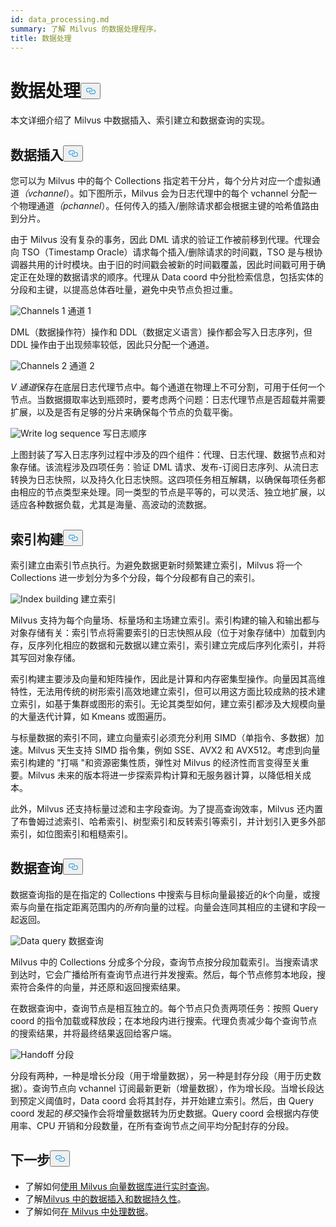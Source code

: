 ```yaml
---
id: data_processing.md
summary: 了解 Milvus 的数据处理程序。
title: 数据处理
---
```

<h1 id="Data-Processing" class="common-anchor-header">数据处理<button data-href="#Data-Processing" class="anchor-icon" translate="no">
      <svg translate="no"
        aria-hidden="true"
        focusable="false"
        height="20"
        version="1.1"
        viewBox="0 0 16 16"
        width="16"
      >
        <path
          fill="#0092E4"
          fill-rule="evenodd"
          d="M4 9h1v1H4c-1.5 0-3-1.69-3-3.5S2.55 3 4 3h4c1.45 0 3 1.69 3 3.5 0 1.41-.91 2.72-2 3.25V8.59c.58-.45 1-1.27 1-2.09C10 5.22 8.98 4 8 4H4c-.98 0-2 1.22-2 2.5S3 9 4 9zm9-3h-1v1h1c1 0 2 1.22 2 2.5S13.98 12 13 12H9c-.98 0-2-1.22-2-2.5 0-.83.42-1.64 1-2.09V6.25c-1.09.53-2 1.84-2 3.25C6 11.31 7.55 13 9 13h4c1.45 0 3-1.69 3-3.5S14.5 6 13 6z"
        ></path>
      </svg>
    </button></h1><p>本文详细介绍了 Milvus 中数据插入、索引建立和数据查询的实现。</p>
<h2 id="Data-insertion" class="common-anchor-header">数据插入<button data-href="#Data-insertion" class="anchor-icon" translate="no">
      <svg translate="no"
        aria-hidden="true"
        focusable="false"
        height="20"
        version="1.1"
        viewBox="0 0 16 16"
        width="16"
      >
        <path
          fill="#0092E4"
          fill-rule="evenodd"
          d="M4 9h1v1H4c-1.5 0-3-1.69-3-3.5S2.55 3 4 3h4c1.45 0 3 1.69 3 3.5 0 1.41-.91 2.72-2 3.25V8.59c.58-.45 1-1.27 1-2.09C10 5.22 8.98 4 8 4H4c-.98 0-2 1.22-2 2.5S3 9 4 9zm9-3h-1v1h1c1 0 2 1.22 2 2.5S13.98 12 13 12H9c-.98 0-2-1.22-2-2.5 0-.83.42-1.64 1-2.09V6.25c-1.09.53-2 1.84-2 3.25C6 11.31 7.55 13 9 13h4c1.45 0 3-1.69 3-3.5S14.5 6 13 6z"
        ></path>
      </svg>
    </button></h2><p>您可以为 Milvus 中的每个 Collections 指定若干分片，每个分片对应一个虚拟通道<em>（vchannel</em>）。如下图所示，Milvus 会为日志代理中的每个 vchannel 分配一个物理通道<em>（pchannel</em>）。任何传入的插入/删除请求都会根据主键的哈希值路由到分片。</p>
<p>由于 Milvus 没有复杂的事务，因此 DML 请求的验证工作被前移到代理。代理会向 TSO（Timestamp Oracle）请求每个插入/删除请求的时间戳，TSO 是与根协调器共用的计时模块。由于旧的时间戳会被新的时间戳覆盖，因此时间戳可用于确定正在处理的数据请求的顺序。代理从 Data coord 中分批检索信息，包括实体的分段和主键，以提高总体吞吐量，避免中央节点负担过重。</p>
<p>
  
   <span class="img-wrapper"> <img translate="no" src="/docs/v2.6.x/assets/channels_1.jpg" alt="Channels 1" class="doc-image" id="channels-1" />
   </span> <span class="img-wrapper"> <span>通道 1</span> </span></p>
<p>DML（数据操作符）操作和 DDL（数据定义语言）操作都会写入日志序列，但 DDL 操作由于出现频率较低，因此只分配一个通道。</p>
<p>
  
   <span class="img-wrapper"> <img translate="no" src="/docs/v2.6.x/assets/channels_2.jpg" alt="Channels 2" class="doc-image" id="channels-2" />
   </span> <span class="img-wrapper"> <span>通道 2</span> </span></p>
<p><em>V 通道</em>保存在底层日志代理节点中。每个通道在物理上不可分割，可用于任何一个节点。当数据摄取率达到瓶颈时，要考虑两个问题：日志代理节点是否超载并需要扩展，以及是否有足够的分片来确保每个节点的负载平衡。</p>
<p>
  
   <span class="img-wrapper"> <img translate="no" src="/docs/v2.6.x/assets/write_log_sequence.jpg" alt="Write log sequence" class="doc-image" id="write-log-sequence" />
   </span> <span class="img-wrapper"> <span>写日志顺序</span> </span></p>
<p>上图封装了写入日志序列过程中涉及的四个组件：代理、日志代理、数据节点和对象存储。该流程涉及四项任务：验证 DML 请求、发布-订阅日志序列、从流日志转换为日志快照，以及持久化日志快照。这四项任务相互解耦，以确保每项任务都由相应的节点类型来处理。同一类型的节点是平等的，可以灵活、独立地扩展，以适应各种数据负载，尤其是海量、高波动的流数据。</p>
<h2 id="Index-building" class="common-anchor-header">索引构建<button data-href="#Index-building" class="anchor-icon" translate="no">
      <svg translate="no"
        aria-hidden="true"
        focusable="false"
        height="20"
        version="1.1"
        viewBox="0 0 16 16"
        width="16"
      >
        <path
          fill="#0092E4"
          fill-rule="evenodd"
          d="M4 9h1v1H4c-1.5 0-3-1.69-3-3.5S2.55 3 4 3h4c1.45 0 3 1.69 3 3.5 0 1.41-.91 2.72-2 3.25V8.59c.58-.45 1-1.27 1-2.09C10 5.22 8.98 4 8 4H4c-.98 0-2 1.22-2 2.5S3 9 4 9zm9-3h-1v1h1c1 0 2 1.22 2 2.5S13.98 12 13 12H9c-.98 0-2-1.22-2-2.5 0-.83.42-1.64 1-2.09V6.25c-1.09.53-2 1.84-2 3.25C6 11.31 7.55 13 9 13h4c1.45 0 3-1.69 3-3.5S14.5 6 13 6z"
        ></path>
      </svg>
    </button></h2><p>索引建立由索引节点执行。为避免数据更新时频繁建立索引，Milvus 将一个 Collections 进一步划分为多个分段，每个分段都有自己的索引。</p>
<p>
  
   <span class="img-wrapper"> <img translate="no" src="/docs/v2.6.x/assets/index_building.jpg" alt="Index building" class="doc-image" id="index-building" />
   </span> <span class="img-wrapper"> <span>建立索引</span> </span></p>
<p>Milvus 支持为每个向量场、标量场和主场建立索引。索引构建的输入和输出都与对象存储有关：索引节点将需要索引的日志快照从段（位于对象存储中）加载到内存，反序列化相应的数据和元数据以建立索引，索引建立完成后序列化索引，并将其写回对象存储。</p>
<p>索引构建主要涉及向量和矩阵操作，因此是计算和内存密集型操作。向量因其高维特性，无法用传统的树形索引高效地建立索引，但可以用这方面比较成熟的技术建立索引，如基于集群或图形的索引。无论其类型如何，建立索引都涉及大规模向量的大量迭代计算，如 Kmeans 或图遍历。</p>
<p>与标量数据的索引不同，建立向量索引必须充分利用 SIMD（单指令、多数据）加速。Milvus 天生支持 SIMD 指令集，例如 SSE、AVX2 和 AVX512。考虑到向量索引构建的 "打嗝 "和资源密集性质，弹性对 Milvus 的经济性而言变得至关重要。Milvus 未来的版本将进一步探索异构计算和无服务器计算，以降低相关成本。</p>
<p>此外，Milvus 还支持标量过滤和主字段查询。为了提高查询效率，Milvus 还内置了布鲁姆过滤索引、哈希索引、树型索引和反转索引等索引，并计划引入更多外部索引，如位图索引和粗糙索引。</p>
<h2 id="Data-query" class="common-anchor-header">数据查询<button data-href="#Data-query" class="anchor-icon" translate="no">
      <svg translate="no"
        aria-hidden="true"
        focusable="false"
        height="20"
        version="1.1"
        viewBox="0 0 16 16"
        width="16"
      >
        <path
          fill="#0092E4"
          fill-rule="evenodd"
          d="M4 9h1v1H4c-1.5 0-3-1.69-3-3.5S2.55 3 4 3h4c1.45 0 3 1.69 3 3.5 0 1.41-.91 2.72-2 3.25V8.59c.58-.45 1-1.27 1-2.09C10 5.22 8.98 4 8 4H4c-.98 0-2 1.22-2 2.5S3 9 4 9zm9-3h-1v1h1c1 0 2 1.22 2 2.5S13.98 12 13 12H9c-.98 0-2-1.22-2-2.5 0-.83.42-1.64 1-2.09V6.25c-1.09.53-2 1.84-2 3.25C6 11.31 7.55 13 9 13h4c1.45 0 3-1.69 3-3.5S14.5 6 13 6z"
        ></path>
      </svg>
    </button></h2><p>数据查询指的是在指定的 Collections 中搜索与目标向量最接近的<em>k</em>个向量，或搜索与向量在指定距离范围内的<em>所有</em>向量的过程。向量会连同其相应的主键和字段一起返回。</p>
<p>
  
   <span class="img-wrapper"> <img translate="no" src="/docs/v2.6.x/assets/data_query.jpg" alt="Data query" class="doc-image" id="data-query" />
   </span> <span class="img-wrapper"> <span>数据查询</span> </span></p>
<p>Milvus 中的 Collections 分成多个分段，查询节点按分段加载索引。当搜索请求到达时，它会广播给所有查询节点进行并发搜索。然后，每个节点修剪本地段，搜索符合条件的向量，并还原和返回搜索结果。</p>
<p>在数据查询中，查询节点是相互独立的。每个节点只负责两项任务：按照 Query coord 的指令加载或释放段；在本地段内进行搜索。代理负责减少每个查询节点的搜索结果，并将最终结果返回给客户端。</p>
<p>
  
   <span class="img-wrapper"> <img translate="no" src="/docs/v2.6.x/assets/handoff.jpg" alt="Handoff" class="doc-image" id="handoff" />
   </span> <span class="img-wrapper"> <span>分段</span> </span></p>
<p>分段有两种，一种是增长分段（用于增量数据），另一种是封存分段（用于历史数据）。查询节点向 vchannel 订阅最新更新（增量数据），作为增长段。当增长段达到预定义阈值时，Data coord 会将其封存，并开始建立索引。然后，由 Query coord 发起的<em>移交</em>操作会将增量数据转为历史数据。Query coord 会根据内存使用率、CPU 开销和分段数量，在所有查询节点之间平均分配封存的分段。</p>
<h2 id="Whats-next" class="common-anchor-header">下一步<button data-href="#Whats-next" class="anchor-icon" translate="no">
      <svg translate="no"
        aria-hidden="true"
        focusable="false"
        height="20"
        version="1.1"
        viewBox="0 0 16 16"
        width="16"
      >
        <path
          fill="#0092E4"
          fill-rule="evenodd"
          d="M4 9h1v1H4c-1.5 0-3-1.69-3-3.5S2.55 3 4 3h4c1.45 0 3 1.69 3 3.5 0 1.41-.91 2.72-2 3.25V8.59c.58-.45 1-1.27 1-2.09C10 5.22 8.98 4 8 4H4c-.98 0-2 1.22-2 2.5S3 9 4 9zm9-3h-1v1h1c1 0 2 1.22 2 2.5S13.98 12 13 12H9c-.98 0-2-1.22-2-2.5 0-.83.42-1.64 1-2.09V6.25c-1.09.53-2 1.84-2 3.25C6 11.31 7.55 13 9 13h4c1.45 0 3-1.69 3-3.5S14.5 6 13 6z"
        ></path>
      </svg>
    </button></h2><ul>
<li>了解如何<a href="https://milvus.io/blog/deep-dive-5-real-time-query.md">使用 Milvus 向量数据库进行实时查询</a>。</li>
<li>了解<a href="https://milvus.io/blog/deep-dive-4-data-insertion-and-data-persistence.md">Milvus 中的数据插入和数据持久性</a>。</li>
<li>了解如何<a href="https://milvus.io/blog/deep-dive-3-data-processing.md">在 Milvus 中处理数据</a>。</li>
</ul>
